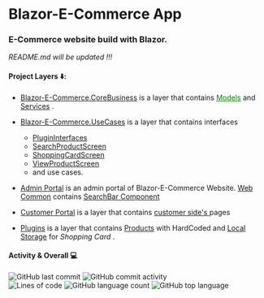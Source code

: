 # Blazor-E-Commerce App

### E-Commerce website build with Blazor. 
_*README.md will be updated !!!*_

#### Project Layers ⬇️: 

- <a href="https://github.com/Murad04/Blazor-E-Commerce-App/tree/master/Blazor-E-Commerce.CoreBusiness">Blazor-E-Commerce.CoreBusiness</a> is a layer that contains <a href="https://github.com/Murad04/Blazor-E-Commerce-App/tree/master/Blazor-E-Commerce.CoreBusiness/Models" style="color:green">Models</a> and <a href="https://github.com/Murad04/Blazor-E-Commerce-App/tree/master/Blazor-E-Commerce.CoreBusiness/Services" >Services</a> .

- <a href="https://github.com/Murad04/Blazor-E-Commerce-App/tree/master/Blazor-E-Commerce.UseCases">Blazor-E-Commerce.UseCases</a> is a layer that contains  interfaces 
  - <a href="https://github.com/Murad04/Blazor-E-Commerce-App/tree/master/Blazor-E-Commerce.UseCases/PluginInterfaces">PluginInterfaces</a> 
  - <a href="https://github.com/Murad04/Blazor-E-Commerce-App/tree/master/Blazor-E-Commerce.UseCases/SearchProductScreen">SearchProductScreen</a> 
  - <a href="https://github.com/Murad04/Blazor-E-Commerce-App/tree/master/Blazor-E-Commerce.UseCases/ShoppingCardScreen">ShoppingCardScreen</a> 
  - <a href="https://github.com/Murad04/Blazor-E-Commerce-App/tree/master/Blazor-E-Commerce.UseCases/ViewProductScreen">ViewProductScreen</a> 
  -  and use cases.
</li>


-  <a href="https://github.com/Murad04/Blazor-E-Commerce-App/tree/master/Blazor-E-Commerce.Web.AdminPortal">Admin Portal</a> is an admin portal of Blazor-E-Commerce Website.
  <a href="https://github.com/Murad04/Blazor-E-Commerce-App/tree/master/Blazor-E-Commerce.Web.Common">Web Common</a> contains <a href="https://github.com/Murad04/Blazor-E-Commerce-App/tree/master/Blazor-E-Commerce.Web.Common/Controls">SearchBar Component</a>

- <a href="https://github.com/Murad04/Blazor-E-Commerce-App/tree/master/Blazor-E-Commerce.Web.CustomerPortal">Customer Portal</a> is a layer that contains <a href="https://github.com/Murad04/Blazor-E-Commerce-App/tree/master/Blazor-E-Commerce.Web.CustomerPortal/Pages">customer side's </a> pages
</li>


- <a href="https://github.com/Murad04/Blazor-E-Commerce-App/tree/master/Plugins" >Plugins</a> is a layer that contains <a href="https://github.com/Murad04/Blazor-E-Commerce-App/blob/master/Plugins/Blazor_E_Commerce.DataStore.HardCoded/ProductRepository.cs">Products</a> with HardCoded and <a href="https://github.com/Murad04/Blazor-E-Commerce-App/tree/master/Plugins/Blazor_E_Commerce.ShoppingCard.LocalStorage">Local Storage</a> for _Shopping Card_ .


#### Activity & Overall 💻
<img alt="GitHub last commit" src="https://img.shields.io/github/last-commit/Murad04/Blazor-E-Commerce-App?style=for-the-badge&color=informational"> <img alt="GitHub commit activity" src="https://img.shields.io/github/commit-activity/w/Murad04/Blazor-E-Commerce-App?style=for-the-badge">
<br/>
<img alt="Lines of code" src="https://img.shields.io/tokei/lines/github/Murad04/Blazor-E-Commerce-App?style=for-the-badge"> <img alt="GitHub language count" src="https://img.shields.io/github/languages/count/Murad04/Blazor-E-Commerce-App?style=for-the-badge&color=red">  <img alt="GitHub top language" src="https://img.shields.io/github/languages/top/Murad04/Blazor-E-Commerce-App?style=for-the-badge&color=success">
